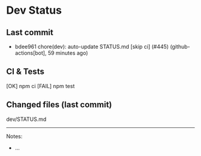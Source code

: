# Dev Status

## Last commit
- bdee961 chore(dev): auto-update STATUS.md [skip ci] (#445) (github-actions[bot], 59 minutes ago)
## CI & Tests
[OK] npm ci
[FAIL] npm test

## Changed files (last commit)
dev/STATUS.md

---
Notes:
- ...
